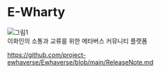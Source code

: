 # E-Wharty
![그림1](https://user-images.githubusercontent.com/71055964/172855439-5718210d-7142-4ba8-b747-a87e54b30d4c.png)<br>
이화인의 소통과 교류를 위한 메타버스 커뮤니티 플랫폼

https://github.com/project-ewhaverse/Ewhaverse/blob/main/ReleaseNote.md
